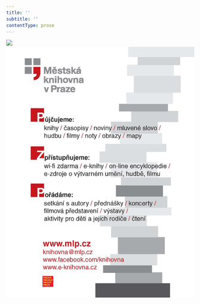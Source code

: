 ```yaml
---
title: ''
subtitle: ''
contentType: prose
---
```


![](../Images/obalka_dalimil.jpg)![](./resources/upoutavka_eknihy.jpg)
